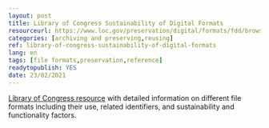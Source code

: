 ```yaml
---
layout: post 
title: Library of Congress Sustainability of Digital Formats
resourceurl: https://www.loc.gov/preservation/digital/formats/fdd/browse_list.shtml
categories: [archiving and preserving,reusing]
ref: library-of-congress-sustainability-of-digital-formats
lang: en
tags: [file formats,preservation,reference]
readytopublish: YES
date: 23/02/2021
---
```

[Library of Congress resource](https://www.loc.gov/preservation/digital/formats/fdd/browse_list.shtml) with detailed information on different file formats including their use, related identifiers, and sustainability and functionality factors.